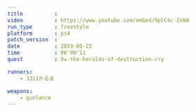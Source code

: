```yaml
---
title          :
video          : https://www.youtube.com/embed/9plC4c-ZxW4
run_type       : freestyle
platform       : ps4
patch_version  : 
date           : 2019-05-22
time           : 06'00"11
quest          : 9★-the-heralds-of-destruction-cry

runners:
    - 3311かるま

weapons:
    - gunlance
---
```

